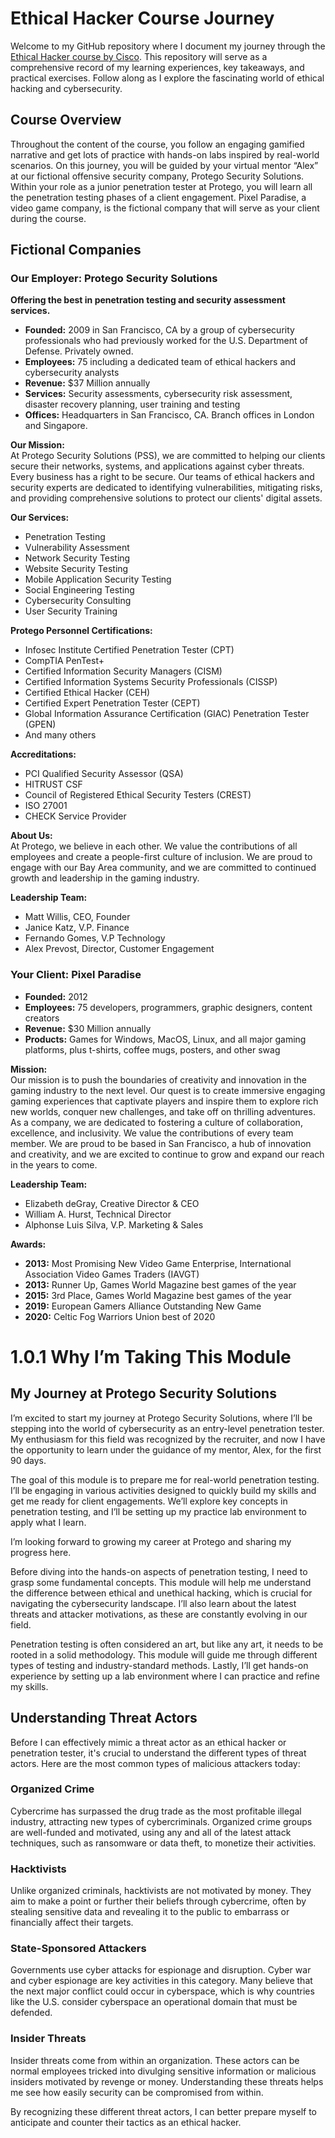 # Ethical Hacker Course Journey

Welcome to my GitHub repository where I document my journey through the [Ethical Hacker course by Cisco](https://skillsforall.com/launch?id=80c156bc-84a4-47c9-a233-5eafe7bdde82&tab=curriculum&view=a2f2eff1-791f-5595-8680-4a3b27778d2e). This repository will serve as a comprehensive record of my learning experiences, key takeaways, and practical exercises. Follow along as I explore the fascinating world of ethical hacking and cybersecurity.

## Course Overview

Throughout the content of the course, you follow an engaging gamified narrative and get lots of practice with hands-on labs inspired by real-world scenarios. On this journey, you will be guided by your virtual mentor “Alex” at our fictional offensive security company, Protego Security Solutions. Within your role as a junior penetration tester at Protego, you will learn all the penetration testing phases of a client engagement. Pixel Paradise, a video game company, is the fictional company that will serve as your client during the course.

## Fictional Companies

### Our Employer: Protego Security Solutions

**Offering the best in penetration testing and security assessment services.**

- **Founded:** 2009 in San Francisco, CA by a group of cybersecurity professionals who had previously worked for the U.S. Department of Defense. Privately owned.
- **Employees:** 75 including a dedicated team of ethical hackers and cybersecurity analysts
- **Revenue:** $37 Million annually
- **Services:** Security assessments, cybersecurity risk assessment, disaster recovery planning, user training and testing
- **Offices:** Headquarters in San Francisco, CA. Branch offices in London and Singapore.

**Our Mission:**  
At Protego Security Solutions (PSS), we are committed to helping our clients secure their networks, systems, and applications against cyber threats. Every business has a right to be secure. Our teams of ethical hackers and security experts are dedicated to identifying vulnerabilities, mitigating risks, and providing comprehensive solutions to protect our clients' digital assets.

**Our Services:**

- Penetration Testing
- Vulnerability Assessment
- Network Security Testing
- Website Security Testing
- Mobile Application Security Testing
- Social Engineering Testing
- Cybersecurity Consulting
- User Security Training

**Protego Personnel Certifications:**

- Infosec Institute Certified Penetration Tester (CPT)
- CompTIA PenTest+
- Certified Information Security Managers (CISM)
- Certified Information Systems Security Professionals (CISSP)
- Certified Ethical Hacker (CEH)
- Certified Expert Penetration Tester (CEPT)
- Global Information Assurance Certification (GIAC) Penetration Tester (GPEN)
- And many others

**Accreditations:**

- PCI Qualified Security Assessor (QSA)
- HITRUST CSF
- Council of Registered Ethical Security Testers (CREST)
- ISO 27001
- CHECK Service Provider

**About Us:**  
At Protego, we believe in each other. We value the contributions of all employees and create a people-first culture of inclusion. We are proud to engage with our Bay Area community, and we are committed to continued growth and leadership in the gaming industry.

**Leadership Team:**

- Matt Willis, CEO, Founder
- Janice Katz, V.P. Finance
- Fernando Gomes, V.P Technology
- Alex Prevost, Director, Customer Engagement

### Your Client: Pixel Paradise

- **Founded:** 2012
- **Employees:** 75 developers, programmers, graphic designers, content creators
- **Revenue:** $30 Million annually
- **Products:** Games for Windows, MacOS, Linux, and all major gaming platforms, plus t-shirts, coffee mugs, posters, and other swag

**Mission:**  
Our mission is to push the boundaries of creativity and innovation in the gaming industry to the next level. Our quest is to create immersive engaging gaming experiences that captivate players and inspire them to explore rich new worlds, conquer new challenges, and take off on thrilling adventures. As a company, we are dedicated to fostering a culture of collaboration, excellence, and inclusivity. We value the contributions of every team member. We are proud to be based in San Francisco, a hub of innovation and creativity, and we are excited to continue to grow and expand our reach in the years to come.

**Leadership Team:**

- Elizabeth deGray, Creative Director & CEO
- William A. Hurst, Technical Director
- Alphonse Luis Silva, V.P. Marketing & Sales

**Awards:**

- **2013:** Most Promising New Video Game Enterprise, International Association Video Games Traders (IAVGT)
- **2013:** Runner Up, Games World Magazine best games of the year
- **2015:** 3rd Place, Games World Magazine best games of the year
- **2019:** European Gamers Alliance Outstanding New Game
- **2020:** Celtic Fog Warriors Union best of 2020




# 1.0.1 Why I’m Taking This Module

## My Journey at Protego Security Solutions

I’m excited to start my journey at Protego Security Solutions, where I’ll be stepping into the world of cybersecurity as an entry-level penetration tester. My enthusiasm for this field was recognized by the recruiter, and now I have the opportunity to learn under the guidance of my mentor, Alex, for the first 90 days.

The goal of this module is to prepare me for real-world penetration testing. I’ll be engaging in various activities designed to quickly build my skills and get me ready for client engagements. We’ll explore key concepts in penetration testing, and I’ll be setting up my practice lab environment to apply what I learn.

I’m looking forward to growing my career at Protego and sharing my progress here.

Before diving into the hands-on aspects of penetration testing, I need to grasp some fundamental concepts. This module will help me understand the difference between ethical and unethical hacking, which is crucial for navigating the cybersecurity landscape. I’ll also learn about the latest threats and attacker motivations, as these are constantly evolving in our field.

Penetration testing is often considered an art, but like any art, it needs to be rooted in a solid methodology. This module will guide me through different types of testing and industry-standard methods. Lastly, I’ll get hands-on experience by setting up a lab environment where I can practice and refine my skills.


## Understanding Threat Actors

Before I can effectively mimic a threat actor as an ethical hacker or penetration tester, it's crucial to understand the different types of threat actors. Here are the most common types of malicious attackers today:

### Organized Crime
Cybercrime has surpassed the drug trade as the most profitable illegal industry, attracting new types of cybercriminals. Organized crime groups are well-funded and motivated, using any and all of the latest attack techniques, such as ransomware or data theft, to monetize their activities.

### Hacktivists
Unlike organized criminals, hacktivists are not motivated by money. They aim to make a point or further their beliefs through cybercrime, often by stealing sensitive data and revealing it to the public to embarrass or financially affect their targets.

### State-Sponsored Attackers
Governments use cyber attacks for espionage and disruption. Cyber war and cyber espionage are key activities in this category. Many believe that the next major conflict could occur in cyberspace, which is why countries like the U.S. consider cyberspace an operational domain that must be defended.

### Insider Threats
Insider threats come from within an organization. These actors can be normal employees tricked into divulging sensitive information or malicious insiders motivated by revenge or money. Understanding these threats helps me see how easily security can be compromised from within.

By recognizing these different threat actors, I can better prepare myself to anticipate and counter their tactics as an ethical hacker.
